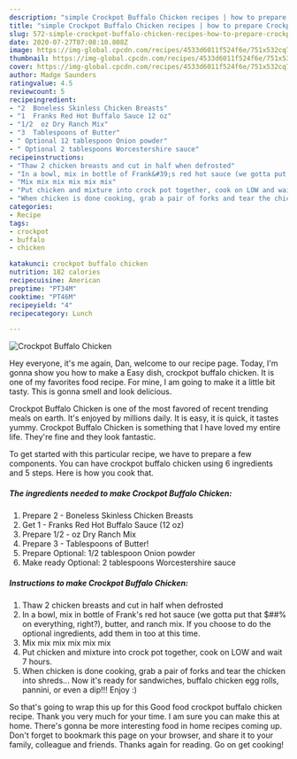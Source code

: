```yaml
---
description: "simple Crockpot Buffalo Chicken recipes | how to prepare Crockpot Buffalo Chicken"
title: "simple Crockpot Buffalo Chicken recipes | how to prepare Crockpot Buffalo Chicken"
slug: 572-simple-crockpot-buffalo-chicken-recipes-how-to-prepare-crockpot-buffalo-chicken
date: 2020-07-27T07:08:10.808Z
image: https://img-global.cpcdn.com/recipes/4533d6011f524f6e/751x532cq70/crockpot-buffalo-chicken-recipe-main-photo.jpg
thumbnail: https://img-global.cpcdn.com/recipes/4533d6011f524f6e/751x532cq70/crockpot-buffalo-chicken-recipe-main-photo.jpg
cover: https://img-global.cpcdn.com/recipes/4533d6011f524f6e/751x532cq70/crockpot-buffalo-chicken-recipe-main-photo.jpg
author: Madge Saunders
ratingvalue: 4.5
reviewcount: 5
recipeingredient:
- "2  Boneless Skinless Chicken Breasts"
- "1  Franks Red Hot Buffalo Sauce 12 oz"
- "1/2  oz Dry Ranch Mix"
- "3  Tablespoons of Butter"
- " Optional 12 tablespoon Onion powder"
- " Optional 2 tablespoons Worcestershire sauce"
recipeinstructions:
- "Thaw 2 chicken breasts and cut in half when defrosted"
- "In a bowl, mix in bottle of Frank&#39;s red hot sauce (we gotta put that $##% on everything, right?), butter, and ranch mix. If you choose to do the optional ingredients, add them in too at this time."
- "Mix mix mix mix mix mix"
- "Put chicken and mixture into crock pot together, cook on LOW and wait 7 hours."
- "When chicken is done cooking, grab a pair of forks and tear the chicken into shreds... Now it&#39;s ready for sandwiches, buffalo chicken egg rolls, pannini, or even a dip!!! Enjoy :)"
categories:
- Recipe
tags:
- crockpot
- buffalo
- chicken

katakunci: crockpot buffalo chicken 
nutrition: 182 calories
recipecuisine: American
preptime: "PT34M"
cooktime: "PT46M"
recipeyield: "4"
recipecategory: Lunch

---
```



![Crockpot Buffalo Chicken](https://img-global.cpcdn.com/recipes/4533d6011f524f6e/751x532cq70/crockpot-buffalo-chicken-recipe-main-photo.jpg)

Hey everyone, it's me again, Dan, welcome to our recipe page. Today, I'm gonna show you how to make a Easy dish, crockpot buffalo chicken. It is one of my favorites food recipe. For mine, I am going to make it a little bit tasty. This is gonna smell and look delicious.



Crockpot Buffalo Chicken is one of the most favored of recent trending meals on earth. It's enjoyed by millions daily. It is easy, it is quick, it tastes yummy. Crockpot Buffalo Chicken is something that I have loved my entire life. They're fine and they look fantastic.


To get started with this particular recipe, we have to prepare a few components. You can have crockpot buffalo chicken using 6 ingredients and 5 steps. Here is how you cook that.

<!--inarticleads1-->

##### The ingredients needed to make Crockpot Buffalo Chicken:

1. Prepare 2 - Boneless Skinless Chicken Breasts
1. Get 1 - Franks Red Hot Buffalo Sauce (12 oz)
1. Prepare 1/2 - oz Dry Ranch Mix
1. Prepare 3 - Tablespoons of Butter!
1. Prepare  Optional: 1/2 tablespoon Onion powder
1. Make ready  Optional: 2 tablespoons Worcestershire sauce




<!--inarticleads2-->

##### Instructions to make Crockpot Buffalo Chicken:

1. Thaw 2 chicken breasts and cut in half when defrosted
1. In a bowl, mix in bottle of Frank&#39;s red hot sauce (we gotta put that $##% on everything, right?), butter, and ranch mix. If you choose to do the optional ingredients, add them in too at this time.
1. Mix mix mix mix mix mix
1. Put chicken and mixture into crock pot together, cook on LOW and wait 7 hours.
1. When chicken is done cooking, grab a pair of forks and tear the chicken into shreds... Now it&#39;s ready for sandwiches, buffalo chicken egg rolls, pannini, or even a dip!!! Enjoy :)




So that's going to wrap this up for this Good food crockpot buffalo chicken recipe. Thank you very much for your time. I am sure you can make this at home. There's gonna be more interesting food in home recipes coming up. Don't forget to bookmark this page on your browser, and share it to your family, colleague and friends. Thanks again for reading. Go on get cooking!
